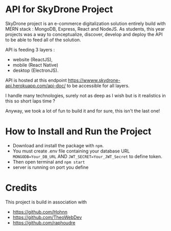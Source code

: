 # API for SkyDrone Project

SkyDrone project is an e-commerce digitalization solution entirely build with MERN stack : MongoDB, Express, React and NodeJS.
As students, this year projects was a way to conceptualize, discover, develop and deploy the API to be able to feed all of the solution.

API is feeding 3 layers : 
  - website (ReactJS), 
  - mobile (React Native) 
  - desktop (ElectronJS).

API is hosted at this endpoint https://wwww.skydrone-api.herokuapp.com/api-doc/ to be accessible for all layers.

I handle many technologies, surely not as deep as I wish but is it realistics in this so short laps time ? 

Anyway, we took a lot of fun to build it and for sure, this isn't the last one!

# How to Install and Run the Project

- Download and install the package with `npm`. 
- You must create .env file containing your database URL `MONGODB=Your_DB_URL` AND `JWT_SECRET=Your_JWT_Secret` to define token.
- Then open terminal and `npm start`
- server is running on port you define

# Credits
This project is build in association with 
- https://github.com/Hohnn
- https://github.com/TheoWebDev
- https://github.com/raphoudre
